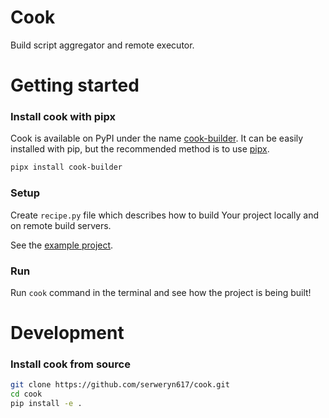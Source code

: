# Cook

Build script aggregator and remote executor.

# Getting started

### Install cook with pipx

Cook is available on PyPI under the name [cook-builder](https://pypi.org/project/cook-builder/).
It can be easily installed with pip, but the recommended method is to use [pipx](https://pipx.pypa.io/stable/).

```sh
pipx install cook-builder
```

### Setup

Create `recipe.py` file which describes how to build Your project locally and on remote build servers.

See the [example project](example).

### Run

Run `cook` command in the terminal and see how the project is being built!

# Development

### Install cook from source

```sh
git clone https://github.com/serweryn617/cook.git
cd cook
pip install -e .
```

<!-- RELEASING
1. Update version in pyproject.toml
2. Build and upload wheels to PyPI:
    python3 -m build
    twine upload dist/*
-->

<!-- TODO: add tests -->
